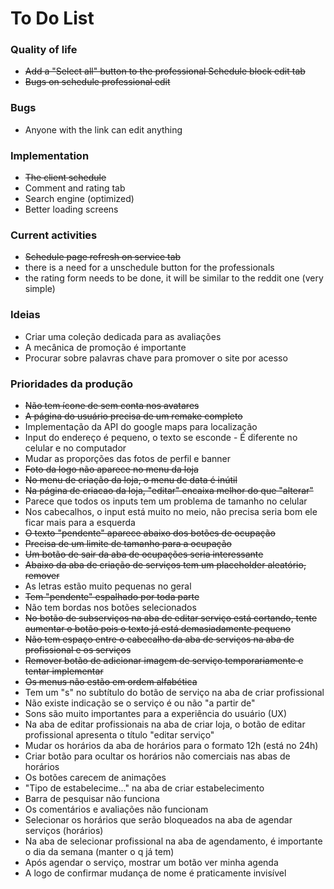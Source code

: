 # To Do List

### Quality of life

- ~~Add a "Select all" button to the professional Schedule block edit tab~~
- ~~Bugs on schedule professional edit~~

### Bugs

- Anyone with the link can edit anything

### Implementation

- ~~The client schedule~~
- Comment and rating tab
- Search engine (optimized)
- Better loading screens

### Current activities

- ~~Schedule page refresh on service tab~~
- there is a need for a unschedule button for the professionals
- the rating form needs to be done, it will be similar to the reddit one (very simple)

### Ideias
- Criar uma coleção dedicada para as avaliações
- A mecânica de promoção é importante
- Procurar sobre palavras chave para promover o site por acesso

### Prioridades da produção
- ~~Não tem ícone de sem conta nos avatares~~
- ~~A página do usuário precisa de um remake completo~~
- Implementação da API do google maps para localização
- Input do endereço é pequeno, o texto se esconde - É diferente no celular e no computador
- Mudar as proporções das fotos de perfil e banner
- ~~Foto da logo não aparece no menu da loja~~
- ~~No menu de criação da loja, o menu de data é inútil~~
- ~~Na página de criacao da loja, "editar" encaixa melhor do que "alterar"~~
- Parece que todos os inputs tem um problema de tamanho no celular
- Nos cabecalhos, o input está muito no meio, não precisa seria bom ele ficar mais para a esquerda
- ~~O texto "pendente" aparece abaixo dos botões de ocupação~~
- ~~Precisa de um limite de tamanho para a ocupação~~
- ~~Um botão de sair da aba de ocupações seria interessante~~
- ~~Abaixo da aba de criação de serviços tem um placeholder aleatório, remover~~
- As letras estão muito pequenas no geral
- ~~Tem "pendente" espalhado por toda parte~~
- Não tem bordas nos botões selecionados
- ~~No botão de subserviços na aba de editar serviço está cortando, tente aumentar o botão pois o texto já está demasiadamente pequeno~~
- ~~Não tem espaço entre o cabecalho da aba de serviços na aba de profissional e os serviços~~
- ~~Remover botão de adicionar imagem de serviço temporariamente e tentar implementar~~
- ~~Os menus não estão em ordem alfabética~~
- Tem um "s" no subtítulo do botão de serviço na aba de criar profissional
- Não existe indicação se o serviço é ou não "a partir de"
- Sons são muito importantes para a experiência do usuário (UX)
- Na aba de editar profissionais na aba de criar loja, o botão de editar profissional apresenta o título "editar serviço"
- Mudar os horários da aba de horários para o formato 12h (está no 24h)
- Criar botão para ocultar os horários não comerciais nas abas de horários
- Os botões carecem de animações 
- "Tipo de estabelecime..." na aba de criar estabelecimento
- Barra de pesquisar não funciona
- Os comentários e avaliações não funcionam
- Selecionar os horários que serão bloqueados na aba de agendar serviços (horários)
- Na aba de selecionar profissional na aba de agendamento, é importante o dia da semana (manter o q já tem)
- Após agendar o serviço, mostrar um botão ver minha agenda
- A logo de confirmar mudança de nome é praticamente invisível
